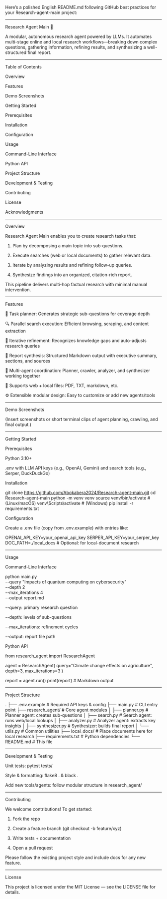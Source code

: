 Here’s a polished English README.md following GitHub best practices for your Research-agent-main project:


---

Research Agent Main 🧠

A modular, autonomous research agent powered by LLMs. It automates multi-stage online and local research workflows—breaking down complex questions, gathering information, refining results, and synthesizing a well-structured final report.


---

Table of Contents

Overview

Features

Demo Screenshots

Getting Started

Prerequisites

Installation

Configuration


Usage

Command-Line Interface

Python API


Project Structure

Development & Testing

Contributing

License

Acknowledgments



---

Overview

Research Agent Main enables you to create research tasks that:

1. Plan by decomposing a main topic into sub‐questions.


2. Execute searches (web or local documents) to gather relevant data.


3. Iterate by analyzing results and refining follow-up queries.


4. Synthesize findings into an organized, citation-rich report.



This pipeline delivers multi-hop factual research with minimal manual intervention.


---

Features

🧭 Task planner: Generates strategic sub-questions for coverage depth

🔍 Parallel search execution: Efficient browsing, scraping, and content extraction

🔄 Iterative refinement: Recognizes knowledge gaps and auto-adjusts research queries

📝 Report synthesis: Structured Markdown output with executive summary, sections, and sources

🧠 Multi-agent coordination: Planner, crawler, analyzer, and synthesizer working together

📂 Supports web + local files: PDF, TXT, markdown, etc.

⚙️ Extensible modular design: Easy to customize or add new agents/tools



---

Demo Screenshots

(Insert screenshots or short terminal clips of agent planning, crawling, and final output.)


---

Getting Started

Prerequisites

Python 3.10+

.env with LLM API keys (e.g., OpenAI, Gemini) and search tools (e.g., Serper, DuckDuckGo)


Installation

git clone https://github.com/Abokabera2024/Research-agent-main.git
cd Research-agent-main
python -m venv venv
source venv/bin/activate   # (Linux/macOS)
venv\Scripts\activate      # (Windows)
pip install -r requirements.txt

Configuration

Create a .env file (copy from .env.example) with entries like:

OPENAI_API_KEY=your_openai_api_key
SERPER_API_KEY=your_serper_key
DOC_PATH=./local_docs   # Optional: for local-document research


---

Usage

Command-Line Interface

python main.py \
  --query "Impacts of quantum computing on cybersecurity" \
  --depth 2 \
  --max_iterations 4 \
  --output report.md

--query: primary research question

--depth: levels of sub-questions

--max_iterations: refinement cycles

--output: report file path


Python API

from research_agent import ResearchAgent

agent = ResearchAgent(
    query="Climate change effects on agriculture",
    depth=3,
    max_iterations=3
)

report = agent.run()
print(report)  # Markdown output


---

Project Structure

.
├── .env.example            # Required API keys & config
├── main.py                 # CLI entry point
├── research_agent/         # Core agent modules
│   ├── planner.py          # Planner agent: creates sub-questions
│   ├── search.py           # Search agent: runs web/local lookups
│   ├── analyzer.py         # Analyzer agent: extracts key insights
│   ├── synthesizer.py      # Synthesizer: builds final report
│   └── utils.py            # Common utilities
├── local_docs/             # Place documents here for local research
├── requirements.txt        # Python dependencies
└── README.md               # This file


---

Development & Testing

Unit tests: pytest tests/

Style & formatting: flake8 . & black .

Add new tools/agents: follow modular structure in research_agent/



---

Contributing

We welcome contributions! To get started:

1. Fork the repo


2. Create a feature branch (git checkout -b feature/xyz)


3. Write tests + documentation


4. Open a pull request



Please follow the existing project style and include docs for any new feature.


---

License

This project is licensed under the MIT License — see the LICENSE file for details.





